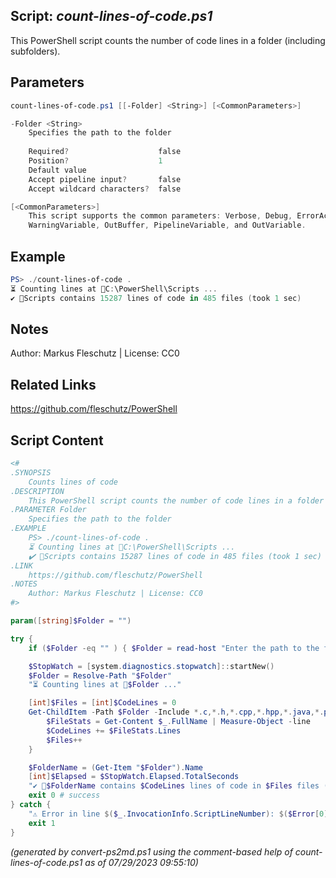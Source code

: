## Script: *count-lines-of-code.ps1*

This PowerShell script counts the number of code lines in a folder (including subfolders).

## Parameters
```powershell
count-lines-of-code.ps1 [[-Folder] <String>] [<CommonParameters>]

-Folder <String>
    Specifies the path to the folder
    
    Required?                    false
    Position?                    1
    Default value                
    Accept pipeline input?       false
    Accept wildcard characters?  false

[<CommonParameters>]
    This script supports the common parameters: Verbose, Debug, ErrorAction, ErrorVariable, WarningAction, 
    WarningVariable, OutBuffer, PipelineVariable, and OutVariable.
```

## Example
```powershell
PS> ./count-lines-of-code .
⏳ Counting lines at 📂C:\PowerShell\Scripts ...
✔️ 📂Scripts contains 15287 lines of code in 485 files (took 1 sec)

```

## Notes
Author: Markus Fleschutz | License: CC0

## Related Links
https://github.com/fleschutz/PowerShell

## Script Content
```powershell
<#
.SYNOPSIS
	Counts lines of code
.DESCRIPTION
	This PowerShell script counts the number of code lines in a folder (including subfolders).
.PARAMETER Folder
	Specifies the path to the folder
.EXAMPLE
	PS> ./count-lines-of-code .
	⏳ Counting lines at 📂C:\PowerShell\Scripts ...
	✔️ 📂Scripts contains 15287 lines of code in 485 files (took 1 sec)
.LINK
	https://github.com/fleschutz/PowerShell
.NOTES
	Author: Markus Fleschutz | License: CC0
#>

param([string]$Folder = "")

try {
	if ($Folder -eq "" ) { $Folder = read-host "Enter the path to the folder" }

	$StopWatch = [system.diagnostics.stopwatch]::startNew()
	$Folder = Resolve-Path "$Folder"
	"⏳ Counting lines at 📂$Folder ..."

	[int]$Files = [int]$CodeLines = 0
	Get-ChildItem -Path $Folder -Include *.c,*.h,*.cpp,*.hpp,*.java,*.ps1 -Recurse | ForEach-Object {
		$FileStats = Get-Content $_.FullName | Measure-Object -line
		$CodeLines += $FileStats.Lines
		$Files++
	}

	$FolderName = (Get-Item "$Folder").Name
	[int]$Elapsed = $StopWatch.Elapsed.TotalSeconds
	"✔️ 📂$FolderName contains $CodeLines lines of code in $Files files (took $Elapsed sec)" 
	exit 0 # success
} catch {
	"⚠️ Error in line $($_.InvocationInfo.ScriptLineNumber): $($Error[0])"
	exit 1
}
```

*(generated by convert-ps2md.ps1 using the comment-based help of count-lines-of-code.ps1 as of 07/29/2023 09:55:10)*
